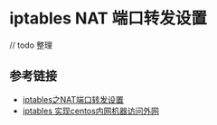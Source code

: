 # iptables NAT 端口转发设置

// todo 整理

## 参考链接
- [iptables之NAT端口转发设置](https://www.cnblogs.com/kevingrace/p/5865792.html)
- [iptables 实现centos内网机器访问外网](http://blog.csdn.net/tribalElders/article/details/70799896)
